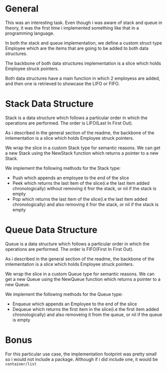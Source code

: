 # General
This was an interesting task. Even though i was aware of stack and queue in theory, it was the first time i implemented something like that in a programming language.

In both the stack and queue implementation, we define a custom struct type Employee which are the items that are going to be added to both data structures.

The backbone of both data structures implementation is a slice which holds Employee struck pointers.

Both data structures have a main function in which 2 employess are added, and then one is retrieved to showcase the LIFO or FIFO.

# Stack Data Structure
Stack is a data structure which follows a particular order in which the operations are performed. The order is LIFO(Last In First Out).

As i described in the general section of the readme, the backbone of the imlementation is a slice which holds Employee struck pointers.

We wrap the slice in a custom Stack type for semantic reasons. We can get a new Stack using the NewStack function which returns a pointer to a new Stack.

We implement the following methods for the Stack type:
- Push which appends an employee to the end of the slice
- Peek which returns the last item of the slice(i.e the last item added chronologically) without removing it fror the stack, or nil if the stack is empty
- Pop which returns the last item of the slice(i.e the last item added chronologically) and also removing it fror the stack, or nil if the stack is empty

# Queue Data Structure
Queue is a data structure which follows a particular order in which the operations are performed. The order is FIFO(First In First Out).

As i described in the general section of the readme, the backbone of the imlementation is a slice which holds Employee struck pointers.

We wrap the slice in a custom Queue type for semantic reasons. We can get a new Queue using the NewQueue function which returns a pointer to a new Queue.

We implement the following methods for the Queue type:
- Enqueue which appends an Employee to the end of the slice
- Dequeue which returns the first item in the slice(i.e the first item added chronologically) and also removeing it from the queue, or nil if the queue is empty

# Bonus 
For this particular use case, the implementation footprint was pretty small so i would not include a package. Although if i did include one, it would be `container/list`